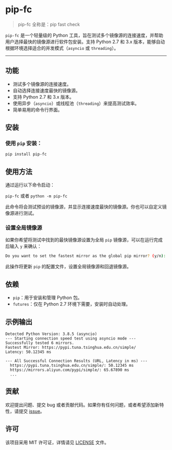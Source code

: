 # pip-fc

> pip-fc 全称是：pip fast check

`pip-fc` 是一个轻量级的 Python 工具，旨在测试多个镜像源的连接速度，并帮助用户选择最快的镜像源进行软件包安装。支持 Python 2.7 和 3.x 版本，能够自动根据环境选择适合的并发模式（`asyncio` 或 `threading`）。

---

## 功能

- 测试多个镜像源的连接速度。
- 自动选择连接速度最快的镜像源。
- 支持 Python 2.7 和 3.x 版本。
- 使用异步（`asyncio`）或线程池（`threading`）来提高测试效率。
- 简单易用的命令行界面。

## 安装

### 使用 `pip` 安装：

```bash
pip install pip-fc
```

## 使用方法

通过运行以下命令启动：

`pip-fc` 或者 `python -m pip-fc`

此命令将会测试预设的镜像源，并显示连接速度最快的镜像源。你也可以自定义镜像源进行测试。

### 设置全局镜像源

如果你希望将测试中找到的最快镜像源设置为全局 `pip` 镜像源，可以在运行完成后输入 `y` 来确认：

```bash
Do you want to set the fastest mirror as the global pip mirror? (y/n): y
```

此操作将更新 `pip` 的配置文件，设置全局镜像源和回退镜像源。

## 依赖

* `pip`：用于安装和管理 Python 包。
* `futures`：仅在 Python 2.7 环境下需要，安装时自动处理。

## 示例输出

```
Detected Python Version: 3.8.5 (asyncio)
--- Starting connection speed test using asyncio mode ---
Successfully tested 6 mirrors.
Fastest Mirror: https://pypi.tuna.tsinghua.edu.cn/simple/
Latency: 50.12345 ms

--- All Successful Connection Results (URL, Latency in ms) ---
  https://pypi.tuna.tsinghua.edu.cn/simple/: 50.12345 ms
  https://mirrors.aliyun.com/pypi/simple/: 65.67890 ms
  ...
```

## 贡献

欢迎提出问题、提交 bug 或者贡献代码。如果你有任何问题，或者希望添加新特性，请提交 [issue](https://github.com/harmonsir/pip-fc/issues)。

## 许可

该项目采用 MIT 许可证，详情请见 [LICENSE](LICENSE) 文件。

